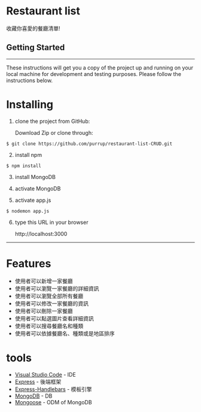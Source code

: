 # Restaurant list

收藏你喜愛的餐廳清單!

## Getting Started

---

These instructions will get you a copy of the project up and running on your local machine for development and testing purposes. Please follow the instructions below.

# Installing

1. clone the project from GitHub:

   Download Zip or clone through:

```
$ git clone https://github.com/purrup/restaurant-list-CRUD.git
```

2. install npm

```
$ npm install
```

3. install MongoDB

4. activate MongoDB

5. activate app.js

```
$ nodemon app.js
```

6. type this URL in your browser

   http://localhost:3000

---

# Features

- 使用者可以新增一家餐廳
- 使用者可以瀏覽一家餐廳的詳細資訊
- 使用者可以瀏覽全部所有餐廳
- 使用者可以修改一家餐廳的資訊
- 使用者可以刪除一家餐廳
- 使用者可以點選圖片查看詳細資訊
- 使用者可以搜尋餐廳名和種類
- 使用者可以依據餐廳名、種類或是地區排序

# tools

- [Visual Studio Code](https://visualstudio.microsoft.com/zh-hant/) - IDE
- [Express](https://www.npmjs.com/package/express) - 後端框架
- [Express-Handlebars](https://www.npmjs.com/package/express-handlebars) - 模板引擎
- [MongoDB](https://www.mongodb.com/) - DB
- [Mongoose](https://www.npmjs.com/package/mongoose) - ODM of MongoDB
